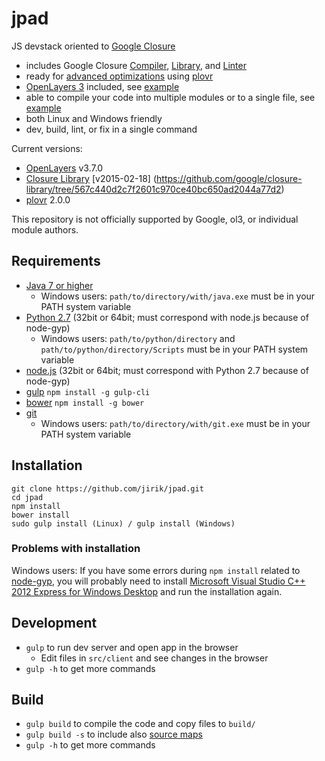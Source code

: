 # jpad

JS devstack oriented to [Google Closure](https://developers.google.com/closure/) 
* includes Google Closure [Compiler](https://github.com/google/closure-compiler), [Library](https://github.com/google/closure-library), and [Linter](https://developers.google.com/closure/utilities/docs/linter_howto)
* ready for [advanced optimizations](https://developers.google.com/closure/compiler/docs/compilation_levels) using [plovr](https://github.com/bolinfest/plovr)
* [OpenLayers 3](ol3js.org) included, see [example](https://github.com/jirik/jpad/tree/master/src/client/example/ol3)
* able to compile your code into multiple modules or to a single file, see [example](https://github.com/jirik/jpad/tree/master/src/client/example/module)
* both Linux and Windows friendly
* dev, build, lint, or fix in a single command

Current versions:
* [OpenLayers](http://openlayers.org) v3.7.0
* [Closure Library](https://github.com/google/closure-library) [v2015-02-18] (https://github.com/google/closure-library/tree/567c440d2c7f2601c970ce40bc650ad2044a77d2)
* [plovr](https://github.com/bolinfest/plovr) 2.0.0

This repository is not officially supported by Google, ol3, or individual module authors.

## Requirements
* [Java 7 or higher](http://www.java.com/)
  * Windows users: `path/to/directory/with/java.exe` must be in your PATH system variable
* [Python 2.7](https://www.python.org/downloads/) (32bit or 64bit; must correspond with node.js because of node-gyp)
  * Windows users: `path/to/python/directory` and `path/to/python/directory/Scripts` must be in your PATH system variable
* [node.js](http://nodejs.org/download/) (32bit or 64bit; must correspond with Python 2.7 because of node-gyp)
* [gulp](http://gulpjs.com/) `npm install -g gulp-cli`
* [bower](http://bower.io/) `npm install -g bower`
* [git](http://git-scm.com/downloads)
  * Windows users: `path/to/directory/with/git.exe` must be in your PATH system variable

## Installation
```
git clone https://github.com/jirik/jpad.git
cd jpad
npm install
bower install
sudo gulp install (Linux) / gulp install (Windows)
```
### Problems with installation
Windows users: If you have some errors during `npm install` related to [node-gyp](https://github.com/TooTallNate/node-gyp), you will probably need to install [Microsoft Visual Studio C++ 2012 Express for Windows Desktop](http://www.microsoft.com/en-us/download/details.aspx?id=34673) and run the installation again.

## Development
* `gulp` to run dev server and open app in the browser
  * Edit files in `src/client` and see changes in the browser
* `gulp -h` to get more commands

## Build
* `gulp build` to compile the code and copy files to `build/`
* `gulp build -s` to include also [source maps](https://developer.chrome.com/devtools/docs/javascript-debugging#source-maps)
* `gulp -h` to get more commands

